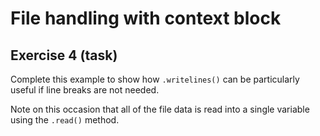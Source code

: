 # File handling with context block
## Exercise 4 (task)

Complete this example to show how `.writelines()` can be particularly useful if line breaks are not needed.

Note on this occasion that all of the file data is read into a single variable using the `.read()` method.